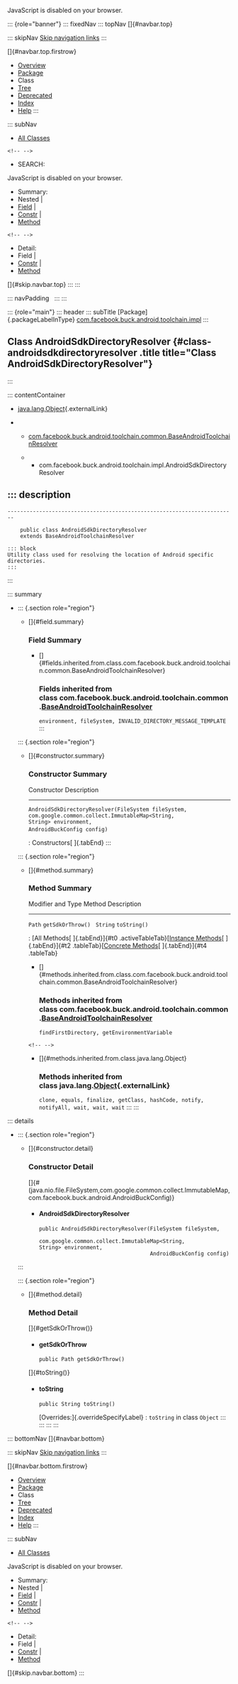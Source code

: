 <div>

JavaScript is disabled on your browser.

</div>

::: {role="banner"}
::: fixedNav
::: topNav
[]{#navbar.top}

::: skipNav
[Skip navigation links](#skip.navbar.top "Skip navigation links")
:::

[]{#navbar.top.firstrow}

-   [Overview](../../../../../../index.html)
-   [Package](package-summary.html)
-   Class
-   [Tree](package-tree.html)
-   [Deprecated](../../../../../../deprecated-list.html)
-   [Index](../../../../../../index-all.html)
-   [Help](../../../../../../help-doc.html)
:::

::: subNav
-   [All Classes](../../../../../../allclasses.html)

```{=html}
<!-- -->
```
-   SEARCH:

<div>

<div>

JavaScript is disabled on your browser.

</div>

</div>

<div>

-   Summary: 
-   Nested \| 
-   [Field](#field.summary) \| 
-   [Constr](#constructor.summary) \| 
-   [Method](#method.summary)

```{=html}
<!-- -->
```
-   Detail: 
-   Field \| 
-   [Constr](#constructor.detail) \| 
-   [Method](#method.detail)

</div>

[]{#skip.navbar.top}
:::
:::

::: navPadding
 
:::
:::

::: {role="main"}
::: header
::: subTitle
[Package]{.packageLabelInType} [com.facebook.buck.android.toolchain.impl](package-summary.html)
:::

## Class AndroidSdkDirectoryResolver {#class-androidsdkdirectoryresolver .title title="Class AndroidSdkDirectoryResolver"}
:::

::: contentContainer
-   [java.lang.Object](http://docs.oracle.com/javase/7/docs/api/java/lang/Object.html?is-external=true "class or interface in java.lang"){.externalLink}

-   -   [com.facebook.buck.android.toolchain.common.BaseAndroidToolchainResolver](../common/BaseAndroidToolchainResolver.html "class in com.facebook.buck.android.toolchain.common")

    -   -   com.facebook.buck.android.toolchain.impl.AndroidSdkDirectoryResolver

::: description
-   

    ------------------------------------------------------------------------

        public class AndroidSdkDirectoryResolver
        extends BaseAndroidToolchainResolver

    ::: block
    Utility class used for resolving the location of Android specific
    directories.
    :::
:::

::: summary
-   ::: {.section role="region"}
    -   []{#field.summary}

        ### Field Summary

        -   []{#fields.inherited.from.class.com.facebook.buck.android.toolchain.common.BaseAndroidToolchainResolver}

            ### Fields inherited from class com.facebook.buck.android.toolchain.common.[BaseAndroidToolchainResolver](../common/BaseAndroidToolchainResolver.html "class in com.facebook.buck.android.toolchain.common")

            `environment, fileSystem, INVALID_DIRECTORY_MESSAGE_TEMPLATE`
    :::

    ::: {.section role="region"}
    -   []{#constructor.summary}

        ### Constructor Summary

          Constructor                                                                                                                                                                                               Description
          --------------------------------------------------------------------------------------------------------------------------------------------------------------------------------------------------------- -------------
          `AndroidSdkDirectoryResolver​(FileSystem fileSystem,                            com.google.common.collect.ImmutableMap<String,​String> environment,                            AndroidBuckConfig config)`    

          : Constructors[ ]{.tabEnd}
    :::

    ::: {.section role="region"}
    -   []{#method.summary}

        ### Method Summary

          Modifier and Type   Method              Description
          ------------------- ------------------- -------------
          `Path`              `getSdkOrThrow()`    
          `String`            `toString()`         

          : [All Methods[ ]{.tabEnd}]{#t0 .activeTableTab}[[Instance
          Methods](javascript:show(2);)[ ]{.tabEnd}]{#t2
          .tableTab}[[Concrete
          Methods](javascript:show(8);)[ ]{.tabEnd}]{#t4 .tableTab}

        -   []{#methods.inherited.from.class.com.facebook.buck.android.toolchain.common.BaseAndroidToolchainResolver}

            ### Methods inherited from class com.facebook.buck.android.toolchain.common.[BaseAndroidToolchainResolver](../common/BaseAndroidToolchainResolver.html "class in com.facebook.buck.android.toolchain.common")

            `findFirstDirectory, getEnvironmentVariable`

        ```{=html}
        <!-- -->
        ```
        -   []{#methods.inherited.from.class.java.lang.Object}

            ### Methods inherited from class java.lang.[Object](http://docs.oracle.com/javase/7/docs/api/java/lang/Object.html?is-external=true "class or interface in java.lang"){.externalLink}

            `clone, equals, finalize, getClass, hashCode, notify, notifyAll, wait, wait, wait`
    :::
:::

::: details
-   ::: {.section role="region"}
    -   []{#constructor.detail}

        ### Constructor Detail

        []{#<init>(java.nio.file.FileSystem,com.google.common.collect.ImmutableMap,com.facebook.buck.android.AndroidBuckConfig)}

        -   #### AndroidSdkDirectoryResolver

                public AndroidSdkDirectoryResolver​(FileSystem fileSystem,
                                                   com.google.common.collect.ImmutableMap<String,​String> environment,
                                                   AndroidBuckConfig config)
    :::

    ::: {.section role="region"}
    -   []{#method.detail}

        ### Method Detail

        []{#getSdkOrThrow()}

        -   #### getSdkOrThrow

            ``` methodSignature
            public Path getSdkOrThrow()
            ```

        []{#toString()}

        -   #### toString

            ``` methodSignature
            public String toString()
            ```

            [Overrides:]{.overrideSpecifyLabel}
            :   `toString` in class `Object`
    :::
:::
:::
:::

::: bottomNav
[]{#navbar.bottom}

::: skipNav
[Skip navigation links](#skip.navbar.bottom "Skip navigation links")
:::

[]{#navbar.bottom.firstrow}

-   [Overview](../../../../../../index.html)
-   [Package](package-summary.html)
-   Class
-   [Tree](package-tree.html)
-   [Deprecated](../../../../../../deprecated-list.html)
-   [Index](../../../../../../index-all.html)
-   [Help](../../../../../../help-doc.html)
:::

::: subNav
-   [All Classes](../../../../../../allclasses.html)

<div>

<div>

JavaScript is disabled on your browser.

</div>

</div>

<div>

-   Summary: 
-   Nested \| 
-   [Field](#field.summary) \| 
-   [Constr](#constructor.summary) \| 
-   [Method](#method.summary)

```{=html}
<!-- -->
```
-   Detail: 
-   Field \| 
-   [Constr](#constructor.detail) \| 
-   [Method](#method.detail)

</div>

[]{#skip.navbar.bottom}
:::
